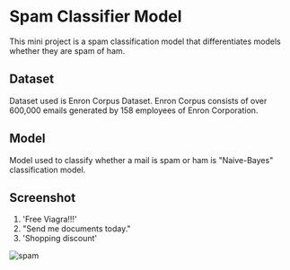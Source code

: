 # Spam Classifier Model
This mini project is a spam classification model that differentiates models whether they are spam of ham.


## Dataset
Dataset used is Enron Corpus Dataset. Enron Corpus consists of over 600,000 emails generated by 158 employees of Enron Corporation.


## Model
Model used to classify whether a mail is spam or ham is "Naive-Bayes" classification model.


## Screenshot
1. 'Free Viagra!!!'
2. "Send me documents today."
3. 'Shopping discount'


![spam](https://user-images.githubusercontent.com/25280843/28688746-90d23b20-7330-11e7-8037-0357319781b8.png)
